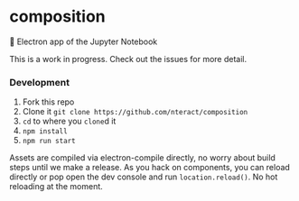 # composition

:notebook: Electron app of the Jupyter Notebook

This is a work in progress. Check out the issues for more detail.

### Development

1. Fork this repo
2. Clone it `git clone https://github.com/nteract/composition`
3. `cd` to where you `clone`d it
4. `npm install`
5. `npm run start`

Assets are compiled via electron-compile directly, no worry about build steps until we make a release. As you hack on components, you can reload directly or pop open the dev console and run `location.reload()`. No hot reloading at the moment.
